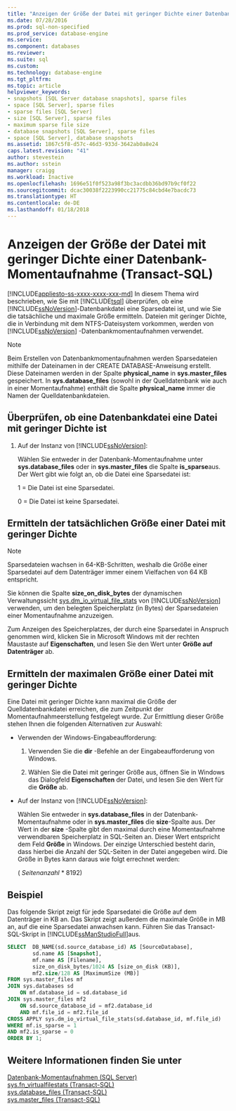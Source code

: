 ```yaml
---
title: "Anzeigen der Größe der Datei mit geringer Dichte einer Datenbank-Momentaufnahme (Transact-SQL) | Microsoft-Dokumentation"
ms.date: 07/28/2016
ms.prod: sql-non-specified
ms.prod_service: database-engine
ms.service: 
ms.component: databases
ms.reviewer: 
ms.suite: sql
ms.custom: 
ms.technology: database-engine
ms.tgt_pltfrm: 
ms.topic: article
helpviewer_keywords:
- snapshots [SQL Server database snapshots], sparse files
- space [SQL Server], sparse files
- sparse files [SQL Server]
- size [SQL Server], sparse files
- maximum sparse file size
- database snapshots [SQL Server], sparse files
- space [SQL Server], database snapshots
ms.assetid: 1867c5f8-d57c-46d3-933d-3642ab0a8e24
caps.latest.revision: "41"
author: stevestein
ms.author: sstein
manager: craigg
ms.workload: Inactive
ms.openlocfilehash: 1696e51f0f523a98f3bc3acdbb36bd97b9cf0f22
ms.sourcegitcommit: dcac30038f2223990cc21775c84cbd4e7bacdc73
ms.translationtype: HT
ms.contentlocale: de-DE
ms.lasthandoff: 01/18/2018
---
```

# <a name="view-the-size-of-the-sparse-file-of-a-database-snapshot-transact-sql"></a>Anzeigen der Größe der Datei mit geringer Dichte einer Datenbank-Momentaufnahme (Transact-SQL)
[!INCLUDE[appliesto-ss-xxxx-xxxx-xxx-md](../../includes/appliesto-ss-xxxx-xxxx-xxx-md.md)] In diesem Thema wird beschrieben, wie Sie mit [!INCLUDE[tsql](../../includes/tsql-md.md)] überprüfen, ob eine [!INCLUDE[ssNoVersion](../../includes/ssnoversion-md.md)]-Datenbankdatei eine Sparsedatei ist, und wie Sie die tatsächliche und maximale Größe ermitteln. Dateien mit geringer Dichte, die in Verbindung mit dem NTFS-Dateisystem vorkommen, werden von [!INCLUDE[ssNoVersion](../../includes/ssnoversion-md.md)] -Datenbankmomentaufnahmen verwendet.  
  
> [!NOTE]  
>  Beim Erstellen von Datenbankmomentaufnahmen werden Sparsedateien mithilfe der Dateinamen in der CREATE DATABASE-Anweisung erstellt. Diese Dateinamen werden in der Spalte **physical_name** in **sys.master_files** gespeichert. In **sys.database_files** (sowohl in der Quelldatenbank wie auch in einer Momentaufnahme) enthält die Spalte **physical_name** immer die Namen der Quelldatenbankdateien.  
  
## <a name="verify-that-a-database-file-is-a-sparse-file"></a>Überprüfen, ob eine Datenbankdatei eine Datei mit geringer Dichte ist  
  
1.  Auf der Instanz von [!INCLUDE[ssNoVersion](../../includes/ssnoversion-md.md)]:  
  
     Wählen Sie entweder in der Datenbank-Momentaufnahme unter **sys.database_files** oder in **sys.master_files** die Spalte **is_sparse**aus. Der Wert gibt wie folgt an, ob die Datei eine Sparsedatei ist:  
  
     1 = Die Datei ist eine Sparsedatei.  
  
     0 = Die Datei ist keine Sparsedatei.  
  
## <a name="find-out-the-actual-size-of-a-sparse-file"></a>Ermitteln der tatsächlichen Größe einer Datei mit geringer Dichte  
  
> [!NOTE]  
>  Sparsedateien wachsen in 64-KB-Schritten, weshalb die Größe einer Sparsedatei auf dem Datenträger immer einem Vielfachen von 64 KB entspricht.  
  
 Sie können die Spalte **size_on_disk_bytes** der dynamischen Verwaltungssicht [sys.dm_io_virtual_file_stats](../../relational-databases/system-dynamic-management-views/sys-dm-io-virtual-file-stats-transact-sql.md) von [!INCLUDE[ssNoVersion](../../includes/ssnoversion-md.md)] verwenden, um den belegten Speicherplatz (in Bytes) der Sparsedateien einer Momentaufnahme anzuzeigen.  
  
 Zum Anzeigen des Speicherplatzes, der durch eine Sparsedatei in Anspruch genommen wird, klicken Sie in Microsoft Windows mit der rechten Maustaste auf **Eigenschaften**, und lesen Sie den Wert unter **Größe auf Datenträger** ab.  
  
## <a name="find-out-the-maximum-size-of-a-sparse-file"></a>Ermitteln der maximalen Größe einer Datei mit geringer Dichte  
 Eine Datei mit geringer Dichte kann maximal die Größe der Quelldatenbankdatei erreichen, die zum Zeitpunkt der Momentaufnahmeerstellung festgelegt wurde. Zur Ermittlung dieser Größe stehen Ihnen die folgenden Alternativen zur Auswahl:  
  
-   Verwenden der Windows-Eingabeaufforderung:  
  
    1.  Verwenden Sie die **dir** -Befehle an der Eingabeaufforderung von Windows.  
  
    2.  Wählen Sie die Datei mit geringer Größe aus, öffnen Sie in Windows das Dialogfeld **Eigenschaften** der Datei, und lesen Sie den Wert für die **Größe** ab.  
  
-   Auf der Instanz von [!INCLUDE[ssNoVersion](../../includes/ssnoversion-md.md)]:  
  
     Wählen Sie entweder in **sys.database_files** in der Datenbank-Momentaufnahme oder in **sys.master_files** die **size**-Spalte aus. Der Wert in der **size** -Spalte gibt den maximal durch eine Momentaufnahme verwendbaren Speicherplatz in SQL-Seiten an. Dieser Wert entspricht dem Feld **Größe** in Windows. Der einzige Unterschied besteht darin, dass hierbei die Anzahl der SQL-Seiten in der Datei angegeben wird. Die Größe in Bytes kann daraus wie folgt errechnet werden:  
  
     ( *Seitenanzahl* * 8192)  

## <a name="example"></a>Beispiel
Das folgende Skript zeigt für jede Sparsedatei die Größe auf dem Datenträger in KB an.  Das Skript zeigt außerdem die maximale Größe in MB an, auf die eine Sparsedatei anwachsen kann.  Führen Sie das Transact-SQL-Skript in [!INCLUDE[ssManStudioFull](../../includes/ssmanstudiofull-md.md)]aus.

```sql
SELECT  DB_NAME(sd.source_database_id) AS [SourceDatabase], 
        sd.name AS [Snapshot],
        mf.name AS [Filename], 
        size_on_disk_bytes/1024 AS [size_on_disk (KB)],
        mf2.size/128 AS [MaximumSize (MB)]
FROM sys.master_files mf
JOIN sys.databases sd
    ON mf.database_id = sd.database_id
JOIN sys.master_files mf2
    ON sd.source_database_id = mf2.database_id
    AND mf.file_id = mf2.file_id
CROSS APPLY sys.dm_io_virtual_file_stats(sd.database_id, mf.file_id)
WHERE mf.is_sparse = 1
AND mf2.is_sparse = 0
ORDER BY 1;
```
  
## <a name="see-also"></a>Weitere Informationen finden Sie unter  
 [Datenbank-Momentaufnahmen &#40;SQL Server&#41;](../../relational-databases/databases/database-snapshots-sql-server.md)   
 [sys.fn_virtualfilestats &#40;Transact-SQL&#41;](../../relational-databases/system-functions/sys-fn-virtualfilestats-transact-sql.md)   
 [sys.database_files &#40;Transact-SQL&#41;](../../relational-databases/system-catalog-views/sys-database-files-transact-sql.md)   
 [sys.master_files &#40;Transact-SQL&#41;](../../relational-databases/system-catalog-views/sys-master-files-transact-sql.md)  
  
  
